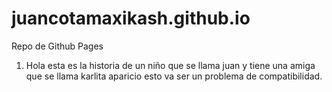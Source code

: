 # juancotamaxikash.github.io
Repo de Github Pages


1. Hola esta es la historia de un niño que se llama juan y tiene una amiga que se llama karlita aparicio 
esto va ser un problema de compatibilidad.
